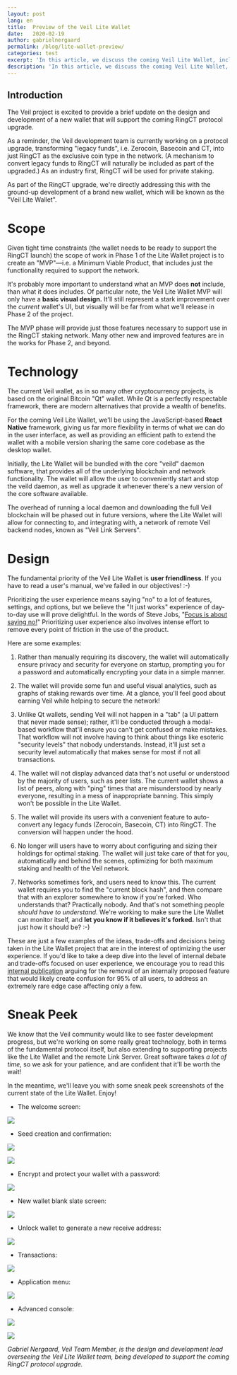 ```yaml
---
layout: post
lang: en
title:  Preview of the Veil Lite Wallet
date:   2020-02-19
author: gabrielnergaard
permalink: /blog/lite-wallet-preview/
categories: test
excerpt: 'In this article, we discuss the coming Veil Lite Wallet, including a sneak peek.'
description: 'In this article, we discuss the coming Veil Lite Wallet, including a sneak peek.'
---
```

## Introduction

The Veil project is excited to provide a brief update on the design and development of a new wallet that will support the coming RingCT protocol upgrade.

As a reminder, the Veil development team is currently working on a protocol upgrade, transforming "legacy funds", i.e. Zerocoin, Basecoin and CT, into just RingCT as the exclusive coin type in the network. (A mechanism to convert legacy funds to RingCT will naturally be included as part of the upgraded.) As an industry first, RingCT will be used for private staking.

As part of the RingCT upgrade, we're directly addressing this with the ground-up development of a brand new wallet, which will be known as the "Veil Lite Wallet".

# Scope

Given tight time constraints (the wallet needs to be ready to support the RingCT launch) the scope of work in Phase 1 of the Lite Wallet project is to create an "MVP"—i.e. a Minimum Viable Product, that includes just the functionality required to support the network.

It's probably more important to understand what an MVP does **not** include, than what it does includes. Of particular note, the Veil Lite Wallet MVP will only have a **basic visual design.** It'll still represent a stark improvement over the *current* wallet's UI, but visually will be far from what we'll release in Phase 2 of the project.

The MVP phase will provide just those features necessary to support use in the RingCT staking network. Many other new and improved features are in the works for Phase 2, and beyond.

# Technology 

The current Veil wallet, as in so many other cryptocurrency projects, is based on the original Bitcoin "Qt" wallet. While Qt is a perfectly respectable framework, there are modern alternatives that provide a wealth of benefits. 

For the coming Veil Lite Wallet, we'll be using the JavaScript-based **React Native** framework, giving us far more flexibility in terms of what we can do in the user interface, as well as providing an efficient path to extend the wallet with a mobile version sharing the same core codebase as the desktop wallet.

Initially, the Lite Wallet will be bundled with the core "veild" daemon software, that provides all of the underlying blockchain and network functionality. The wallet will allow the user to conveniently start and stop the veild daemon, as well as upgrade it whenever there's a new version of the core software available.

The overhead of running a local daemon and downloading the full Veil blockchain will be phased out in future versions, where the Lite Wallet will allow for connecting to, and integrating with, a network of remote Veil backend nodes, known as "Veil Link Servers".

# Design

The fundamental priority of the Veil Lite Wallet is **user friendliness**. If you have to read a user's manual, we've failed in our objectives! :-) 

Prioritizing the user experience means saying "no" to a lot of features, settings, and options, but we believe the "It just works" experience of day-to-day use will prove delightful. In the words of Steve Jobs, "[Focus is about saying no!][2]" Prioritizing user experience also involves intense effort to remove every point of friction in the use of the product.

Here are some examples:

1. Rather than manually requiring its discovery, the wallet will automatically ensure privacy and security for everyone on startup, prompting you for a password and automatically encrypting your data in a simple manner.

2. The wallet will provide some fun and useful visual analytics, such as graphs of staking rewards over time. At a glance, you'll feel good about earning Veil while helping to secure the network!

3. Unlike Qt wallets, sending Veil will not happen in a "tab" (a UI pattern that never made sense); rather, it'll be conducted through a modal-based workflow that'll ensure you can't get confused or make mistakes. That workflow will not involve having to think about things like esoteric "security levels" that nobody understands. Instead, it'll just set a security level automatically that makes sense for most if not all transactions.

4. The wallet will not display advanced data that's not useful or understood by the majority of users, such as peer lists. The current wallet shows a list of peers, along with "ping" times that are misunderstood by nearly everyone, resulting in a mess of inappropriate banning. This simply won't be possible in the Lite Wallet.

5. The wallet will provide its users with a convenient feature to auto-convert any legacy funds (Zerocoin, Basecoin, CT) into RingCT. The conversion will happen under the hood.

6. No longer will users have to worry about configuring and sizing their holdings for optimal staking. The wallet will just take care of that for you, automatically and behind the scenes, optimizing for both maximum staking and health of the Veil network.

7. Networks sometimes fork, and users need to know this. The current wallet requires you to find the "current block hash", and then compare that with an explorer somewhere to know if you're forked. Who understands that? Practically nobody. And that's not something people *should have to understand.* We're working to make sure the Lite Wallet can monitor itself, and **let you know if it believes it's forked.** Isn't that just how it should be? :-)

These are just a few examples of the ideas, trade-offs and decisions being taken in the Lite Wallet project that are in the interest of optimizing the user experience. If you'd like to take a deep dive into the level of internal debate and trade-offs focused on user experience, we encourage you to read this [internal publication][1] arguing for the removal of an internally proposed feature that would likely create confusion for 95% of all users, to address an extremely rare edge case affecting only a few.

# Sneak Peek

We know that the Veil community would like to see faster development progress, but we're working on some really great technology, both in terms of the fundamental protocol itself, but also extending to supporting projects like the Lite Wallet and the remote Link Server. Great software takes *a lot of time*, so we ask for your patience, and are confident that it'll be worth the wait!

In the meantime, we'll leave you with some sneak peek screenshots of the current state of the Lite Wallet. Enjoy!

- The welcome screen:

![](/uploads/blog/2020-03-01-wallet-01.png)

- Seed creation and confirmation:

![](/uploads/blog/2020-03-01-wallet-02.png)

![](/uploads/blog/2020-03-01-wallet-03.png)

- Encrypt and protect your wallet with a password:

![](/uploads/blog/2020-03-01-wallet-04.png)

- New wallet blank slate screen:

![](/uploads/blog/2020-03-01-wallet-05.png)

- Unlock wallet to generate a new receive address:

![](/uploads/blog/2020-03-01-wallet-06.png)

- Transactions:

![](/uploads/blog/2020-03-01-wallet-07.png)

- Application menu:

![](/uploads/blog/2020-03-01-wallet-08.png)

- Advanced console:

![](/uploads/blog/2020-03-01-wallet-09.png)

![](/uploads/blog/2020-03-01-wallet-10.png)

*Gabriel Nergaard, Veil Team Member, is the design and development lead overseeing the Veil Lite Wallet team, being developed to support the coming RingCT protocol upgrade.*

[1]: https://clipz.in/veil-change-reserve.html

[2]: https://fs.blog/2011/09/steve-jobs-saying-no/